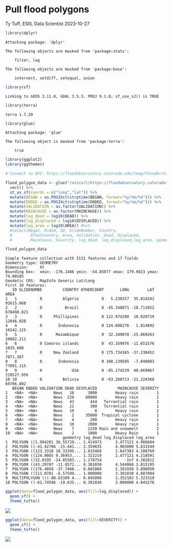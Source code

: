 Pull flood polygons
================
Ty Tuff, ESIIL Data Scientist
2023-10-27

``` r
library(dplyr)
```


    Attaching package: 'dplyr'

    The following objects are masked from 'package:stats':

        filter, lag

    The following objects are masked from 'package:base':

        intersect, setdiff, setequal, union

``` r
library(sf)
```

    Linking to GEOS 3.11.0, GDAL 3.5.3, PROJ 9.1.0; sf_use_s2() is TRUE

``` r
library(terra)
```

    terra 1.7.39

``` r
library(glue)
```


    Attaching package: 'glue'

    The following object is masked from 'package:terra':

        trim

``` r
library(ggplot2)
library(ggthemes)
```

``` r
# Connect to API: https://floodobservatory.colorado.edu/temp/FloodArchive_region.shp

flood_polygon_data <- glue("/vsicurl/https://floodobservatory.colorado.edu/temp/FloodArchive_region.shp") %>%
  vect() %>%
  st_as_sf(coords = c("long","lat")) %>%
  mutate(BEGAN = as.POSIXct(strptime(BEGAN, format="%y/%m/%d"))) %>%
  mutate(ENDED = as.POSIXct(strptime(ENDED, format="%y/%m/%d"))) %>%
  mutate(VALIDATION = as.factor(VALIDATION)) %>%
  mutate(MAINCAUSE = as.factor(MAINCAUSE)) %>%
  mutate(log_dead = log10(DEAD)) %>%
  mutate(log_displaced = log10(DISPLACED)) %>%
  mutate(log_area = log10(AREA)) #%>%
  #select(Began, Ended, ID, GlideNumber, Country,   
  #        OtherCountry, Area, Validation, Dead, Displaced,   
  #        MainCause, Severity, log_dead, log_displaced,log_area, geometry)

flood_polygon_data
```

    Simple feature collection with 5131 features and 17 fields
    Geometry type: GEOMETRY
    Dimension:     XY
    Bounding box:  xmin: -176.1486 ymin: -54.85077 xmax: 179.9823 ymax: 74.00105
    Geodetic CRS:  MapInfo Generic Lat/Long
    First 10 features:
       ID GLIDENUMBE         COUNTRY OTHERCOUNT       LONG        LAT       AREA
    1   1          0         Algeria          0   5.230257  35.814242  92615.668
    2   2          0          Brazil          0 -45.348871 -18.711052 678498.821
    3   3          0     Phillipines          0 122.974280  10.020719  12846.028
    4   4          0       Indonesia          0 124.606276   1.014892  16542.125
    5   5          0      Mozambique          0  32.349078 -25.869263  20082.211
    6   6          0 Comoros islands          0  43.359976 -11.651576   1035.608
    7   7          0     New Zealand          0 175.734165 -37.230452   7871.367
    8   8          0       Indonesia          0 108.139505  -7.040083  77091.115
    9   9          0             USA          0 -85.174239  40.669067 210527.956
    10 10          0         Bolivia          0 -63.288713 -21.224368  69706.892
       BEGAN ENDED VALIDATION DEAD DISPLACED         MAINCAUSE SEVERITY
    1   <NA>  <NA>       News   26      3000        Heavy rain        1
    2   <NA>  <NA>       News  229     80000        Heavy rain        2
    3   <NA>  <NA>       News   43       444   Torrential rain        1
    4   <NA>  <NA>       News   21       300   Torrential rain        1
    5   <NA>  <NA>       News   19         0        Heavy rain        2
    6   <NA>  <NA>       News    2     35000  Tropical cyclone        1
    7   <NA>  <NA>       News    4       200        Heavy rain        1
    8   <NA>  <NA>       News   10      2000        Heavy rain        1
    9   <NA>  <NA>       News    7      2250 Rain and snowmelt        2
    10  <NA>  <NA>       News    2      1000        Heavy Rain        1
                             geometry log_dead log_displaced log_area
    1  POLYGON ((1.994201 36.55729... 1.414973      3.477121 4.966684
    2  POLYGON ((-41.42766 -15.441... 2.359835      4.903090 5.831549
    3  POLYGON ((123.3318 10.33395... 1.633468      2.647383 4.108769
    4  POLYGON ((124.0085 0.36953,... 1.322219      2.477121 4.218591
    5  POLYGON ((32.0195 -24.85583... 1.278754          -Inf 4.302812
    6  POLYGON ((43.29787 -11.8572... 0.301030      4.544068 3.015195
    7  POLYGON ((176.4058 -37.7460... 0.602060      2.301030 3.896050
    8  POLYGON ((111.0781 -6.57599... 1.000000      3.301030 4.887004
    9  MULTIPOLYGON (((-88.63389 4... 0.845098      3.352183 5.323310
    10 POLYGON ((-61.74586 -19.635... 0.301030      3.000000 4.843276

``` r
ggplot(data=flood_polygon_data, aes(fill=log_displaced)) +
  geom_sf() + 
  theme_tufte()
```

![](Pull_flood_polygons_files/figure-gfm/plot_flood_polygons-1.png)

``` r
ggplot(data=flood_polygon_data, aes(fill=SEVERITY)) +
  geom_sf() + 
  theme_tufte()
```

![](Pull_flood_polygons_files/figure-gfm/unnamed-chunk-2-1.png)
